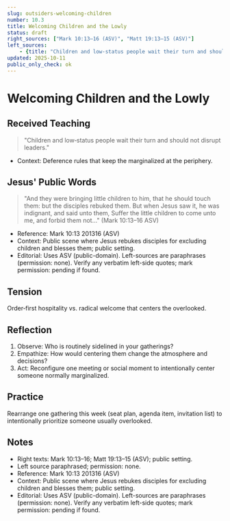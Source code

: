 ```yaml
---
slug: outsiders-welcoming-children
number: 10.3
title: Welcoming Children and the Lowly
status: draft
right_sources: ["Mark 10:13–16 (ASV)", "Matt 19:13–15 (ASV)"]
left_sources:
	- {title: "Children and low‑status people wait their turn and should not disrupt leaders.", type: paraphrase, permission: none}
updated: 2025-10-11
public_only_check: ok
---
```


# Welcoming Children and the Lowly

## Received Teaching
> "Children and low‑status people wait their turn and should not disrupt leaders."
- Context: Deference rules that keep the marginalized at the periphery.

## Jesus' Public Words
> "And they were bringing little children to him, that he should touch them: but the disciples rebuked them. But when Jesus saw it, he was indignant, and said unto them, Suffer the little children to come unto me, and forbid them not..." (Mark 10:13–16 ASV)
- Reference: Mark 10:13
201316 (ASV)
- Context: Public scene where Jesus rebukes disciples for excluding children and blesses them; public setting.
- Editorial: Uses ASV (public-domain). Left-sources are paraphrases (permission: none). Verify any verbatim left-side quotes; mark permission: pending if found.

## Tension
Order‑first hospitality vs. radical welcome that centers the overlooked.

## Reflection
1. Observe: Who is routinely sidelined in your gatherings?
2. Empathize: How would centering them change the atmosphere and decisions?
3. Act: Reconfigure one meeting or social moment to intentionally center someone normally marginalized.

## Practice
Rearrange one gathering this week (seat plan, agenda item, invitation list) to intentionally prioritize someone usually overlooked.

## Notes
- Right texts: Mark 10:13–16; Matt 19:13–15 (ASV); public setting.
- Left source paraphrased; permission: none.
- Reference: Mark 10:13
201316 (ASV)
- Context: Public scene where Jesus rebukes disciples for excluding children and blesses them; public setting.
- Editorial: Uses ASV (public-domain). Left-sources are paraphrases (permission: none). Verify any verbatim left-side quotes; mark permission: pending if found.
